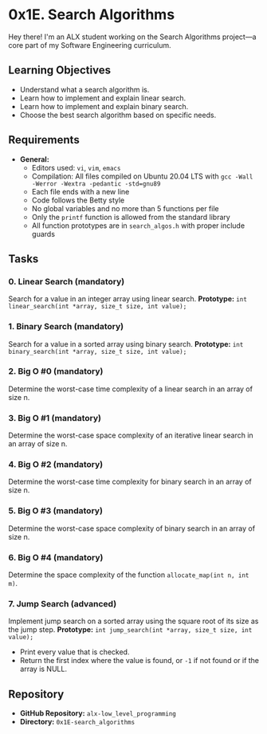 # 0x1E. Search Algorithms

Hey there! I'm an ALX student working on the Search Algorithms project—a core part of my Software Engineering curriculum.

## Learning Objectives

- Understand what a search algorithm is.
- Learn how to implement and explain linear search.
- Learn how to implement and explain binary search.
- Choose the best search algorithm based on specific needs.

## Requirements

- **General:**
  - Editors used: `vi`, `vim`, `emacs`
  - Compilation: All files compiled on Ubuntu 20.04 LTS with `gcc -Wall -Werror -Wextra -pedantic -std=gnu89`
  - Each file ends with a new line
  - Code follows the Betty style
  - No global variables and no more than 5 functions per file
  - Only the `printf` function is allowed from the standard library
  - All function prototypes are in `search_algos.h` with proper include guards

## Tasks

### 0. Linear Search (mandatory)

Search for a value in an integer array using linear search.
**Prototype:** `int linear_search(int *array, size_t size, int value);`

### 1. Binary Search (mandatory)

Search for a value in a sorted array using binary search.
**Prototype:** `int binary_search(int *array, size_t size, int value);`

### 2. Big O #0 (mandatory)

Determine the worst-case time complexity of a linear search in an array of size n.

### 3. Big O #1 (mandatory)

Determine the worst-case space complexity of an iterative linear search in an array of size n.

### 4. Big O #2 (mandatory)

Determine the worst-case time complexity for binary search in an array of size n.

### 5. Big O #3 (mandatory)

Determine the worst-case space complexity of binary search in an array of size n.

### 6. Big O #4 (mandatory)

Determine the space complexity of the function `allocate_map(int n, int m)`.

### 7. Jump Search (advanced)

Implement jump search on a sorted array using the square root of its size as the jump step.
**Prototype:** `int jump_search(int *array, size_t size, int value);`

- Print every value that is checked.
- Return the first index where the value is found, or `-1` if not found or if the array is NULL.

## Repository

- **GitHub Repository:** `alx-low_level_programming`
- **Directory:** `0x1E-search_algorithms`
